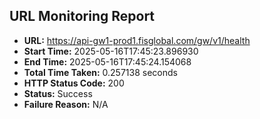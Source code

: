 ## URL Monitoring Report

- **URL:** https://api-gw1-prod1.fisglobal.com/gw/v1/health
- **Start Time:** 2025-05-16T17:45:23.896930
- **End Time:** 2025-05-16T17:45:24.154068
- **Total Time Taken:** 0.257138 seconds
- **HTTP Status Code:** 200
- **Status:** Success
- **Failure Reason:** N/A

